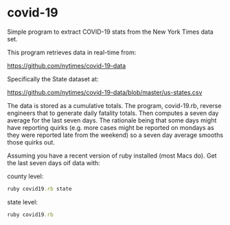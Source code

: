 # covid-19
Simple program to extract COVID-19 stats from the New York Times data set.

This program retrieves data in real-time from:

https://github.com/nytimes/covid-19-data

Specifically the State dataset at:

https://github.com/nytimes/covid-19-data/blob/master/us-states.csv

The data is stored as a cumulative totals.
The program, covid-19.rb, reverse engineers that to generate daily fatality totals.
Then computes a seven day average for the last seven days.
The rationale being that some days might have reporting quirks
(e.g. more cases might be reported on mondays as they were reported late from the weekend)
so a seven day average smooths those quirks out.

Assuming you have a recent version of ruby installed (most Macs do).
Get the last seven days oif data with:

county level:
```ruby
ruby covid19.rb state
```

state level:
```ruby
ruby covid19.rb
```
